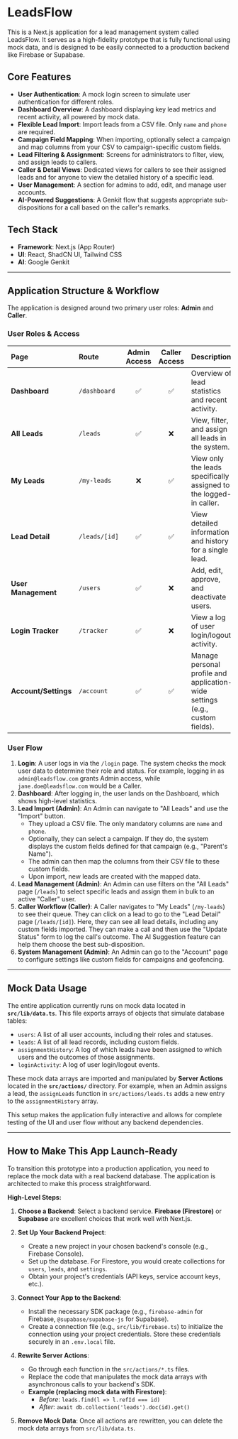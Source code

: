 # LeadsFlow

This is a Next.js application for a lead management system called LeadsFlow. It serves as a high-fidelity prototype that is fully functional using mock data, and is designed to be easily connected to a production backend like Firebase or Supabase.

## Core Features

- **User Authentication**: A mock login screen to simulate user authentication for different roles.
- **Dashboard Overview**: A dashboard displaying key lead metrics and recent activity, all powered by mock data.
- **Flexible Lead Import**: Import leads from a CSV file. Only `name` and `phone` are required.
- **Campaign Field Mapping**: When importing, optionally select a campaign and map columns from your CSV to campaign-specific custom fields.
- **Lead Filtering & Assignment**: Screens for administrators to filter, view, and assign leads to callers.
- **Caller & Detail Views**: Dedicated views for callers to see their assigned leads and for anyone to view the detailed history of a specific lead.
- **User Management**: A section for admins to add, edit, and manage user accounts.
- **AI-Powered Suggestions**: A Genkit flow that suggests appropriate sub-dispositions for a call based on the caller's remarks.

## Tech Stack

- **Framework**: Next.js (App Router)
- **UI**: React, ShadCN UI, Tailwind CSS
- **AI**: Google Genkit

---

## Application Structure & Workflow

The application is designed around two primary user roles: **Admin** and **Caller**.

### User Roles & Access

| Page | Route | Admin Access | Caller Access | Description |
| :--- | :--- | :---: | :---: | :--- |
| **Dashboard** | `/dashboard` | ✅ | ✅ | Overview of lead statistics and recent activity. |
| **All Leads** | `/leads` | ✅ | ❌ | View, filter, and assign all leads in the system. |
| **My Leads** | `/my-leads` | ❌ | ✅ | View only the leads specifically assigned to the logged-in caller. |
| **Lead Detail** | `/leads/[id]` | ✅ | ✅ | View detailed information and history for a single lead. |
| **User Management** | `/users` | ✅ | ❌ | Add, edit, approve, and deactivate users. |
| **Login Tracker** | `/tracker` | ✅ | ❌ | View a log of user login/logout activity. |
| **Account/Settings**| `/account` | ✅ | ✅ | Manage personal profile and application-wide settings (e.g., custom fields). |

### User Flow

1.  **Login**: A user logs in via the `/login` page. The system checks the mock user data to determine their role and status. For example, logging in as `admin@leadsflow.com` grants Admin access, while `jane.doe@leadsflow.com` would be a Caller.
2.  **Dashboard**: After logging in, the user lands on the Dashboard, which shows high-level statistics.
3.  **Lead Import (Admin)**: An Admin can navigate to "All Leads" and use the "Import" button.
    - They upload a CSV file. The only mandatory columns are `name` and `phone`.
    - Optionally, they can select a campaign. If they do, the system displays the custom fields defined for that campaign (e.g., "Parent's Name").
    - The admin can then map the columns from their CSV file to these custom fields.
    - Upon import, new leads are created with the mapped data.
4.  **Lead Management (Admin)**: An Admin can use filters on the "All Leads" page (`/leads`) to select specific leads and assign them in bulk to an active "Caller" user.
5.  **Caller Workflow (Caller)**: A Caller navigates to "My Leads" (`/my-leads`) to see their queue. They can click on a lead to go to the "Lead Detail" page (`/leads/[id]`). Here, they can see all lead details, including any custom fields imported. They can make a call and then use the "Update Status" form to log the call's outcome. The AI Suggestion feature can help them choose the best sub-disposition.
6.  **System Management (Admin)**: An Admin can go to the "Account" page to configure settings like custom fields for campaigns and geofencing.

---

## Mock Data Usage

The entire application currently runs on mock data located in **`src/lib/data.ts`**. This file exports arrays of objects that simulate database tables:

-   `users`: A list of all user accounts, including their roles and statuses.
-   `leads`: A list of all lead records, including custom fields.
-   `assignmentHistory`: A log of which leads have been assigned to which users and the outcomes of those assignments.
-   `loginActivity`: A log of user login/logout events.

These mock data arrays are imported and manipulated by **Server Actions** located in the **`src/actions/`** directory. For example, when an Admin assigns a lead, the `assignLeads` function in `src/actions/leads.ts` adds a new entry to the `assignmentHistory` array.

This setup makes the application fully interactive and allows for complete testing of the UI and user flow without any backend dependencies.

---

## How to Make This App Launch-Ready

To transition this prototype into a production application, you need to replace the mock data with a real backend database. The application is architected to make this process straightforward.

**High-Level Steps:**

1.  **Choose a Backend**: Select a backend service. **Firebase (Firestore)** or **Supabase** are excellent choices that work well with Next.js.

2.  **Set Up Your Backend Project**:
    -   Create a new project in your chosen backend's console (e.g., Firebase Console).
    -   Set up the database. For Firestore, you would create collections for `users`, `leads`, and `settings`.
    -   Obtain your project's credentials (API keys, service account keys, etc.).

3.  **Connect Your App to the Backend**:
    -   Install the necessary SDK package (e.g., `firebase-admin` for Firebase, `@supabase/supabase-js` for Supabase).
    -   Create a connection file (e.g., `src/lib/firebase.ts`) to initialize the connection using your project credentials. Store these credentials securely in an `.env.local` file.

4.  **Rewrite Server Actions**:
    -   Go through each function in the `src/actions/*.ts` files.
    -   Replace the code that manipulates the mock data arrays with asynchronous calls to your backend's SDK.
    -   **Example (replacing mock data with Firestore)**:
        -   *Before*: `leads.find(l => l.refId === id)`
        -   *After*: `await db.collection('leads').doc(id).get()`

5.  **Remove Mock Data**: Once all actions are rewritten, you can delete the mock data arrays from `src/lib/data.ts`.

